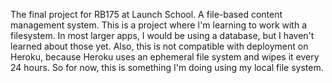 The final project for RB175 at Launch School. A file-based content management system.
This is a project where I'm learning to work with a filesystem.
In most larger apps, I would be using a database, but I haven't learned about those yet.
Also, this is not compatible with deployment on Heroku, because Heroku uses an ephemeral file system and wipes it every 24 hours.
So for now, this is something I'm doing using my local file system.
